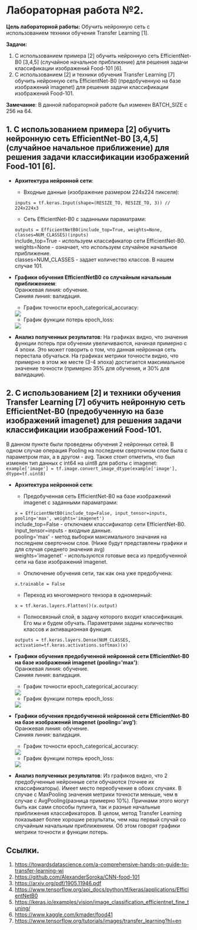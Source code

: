 # Лабораторная работа №2.
**Цель лабораторной работы:**
Обучить нейронную сеть с использованием техники
обучения Transfer Learning [1].

**Задачи:**
1. С использованием примера [2] обучить нейронную сеть EfficientNet-B0 [3,4,5]
(случайное начальное приближение) для решения задачи классификации
изображений Food-101 [6].
2. С использованием [2] и техники обучения Transfer Learning [7] обучить нейронную
сеть EfficientNet-B0 (предобученную на базе изображений imagenet) для решения
задачи классификации изображений Food-101.

**Замечание**: В данной лабораторной работе бьл изменен BATCH_SIZE с 256 на 64.

## 1. С использованием примера [2] обучить нейронную сеть EfficientNet-B0 [3,4,5] (случайное начальное приближение) для решения задачи классификации изображений Food-101 [6].
* **Архитектура нейронной сети**:
  * Входные данные (изображение размером 224x224 пикселя): 
  
  ```inputs = tf.keras.Input(shape=(RESIZE_TO, RESIZE_TO, 3)) // 224x224x3```  
  
  * Сеть EfficientNet-B0 с заданными параматрами: 
  
  ```outputs = EfficientNetB0(include_top=True, weights=None, classes=NUM_CLASSES)(inputs)```  
  include_top=True - используем классификатор сети EfficientNet-B0.  
  weights=None - означает, что используем случайное начальное приближение.  
  classes=NUM_CLASSES - задает количество классов. В нашем случае 101.
  
* **Графики обучения EfficientNetB0 со случайным начальным приближением**:  
   Оранжевая линия: обучение.  
   Синияя линия: валидация.
   * График точности epoch_categorical_accuracy:
   <img src="./graphs/prev_epoch_categorical_accuracy.svg">
   
   * График функции потерь epoch_loss:
   <img src="./graphs/prev_epoch_loss.svg">
 * **Анализ полученных результатов**: На графиках видно, что значения функции потерь при обучении увеличиваются, начиная примерно с 4 эпохи. Это может говорить о том, что данная нейронная сеть перестала обучаться. На графиках метрики точности видно, что примерно в этом же месте (3-4 эпоха) достигается максимальное значение точности (примерно 35% для обучения, и 30% для валидации).
## 2. С использованием [2] и техники обучения Transfer Learning [7] обучить нейронную сеть EfficientNet-B0 (предобученную на базе изображений imagenet) для решения задачи классификации изображений Food-101.
В данном пункте были проведены обучения 2 нейронных сетей. В одном случае операция Pooling на последнем сверточном слое была с параметром max, а в другом - avg. Также стоит отметить, что был изменен тип данных c int64 на uint8 для работы c imagenet:  
```example['image'] = tf.image.convert_image_dtype(example['image'], dtype=tf.uint8)```
* **Архитектура нейронной сети**:    
  
  * Предобученная сеть EfficientNet-B0 на базе изображений imagenet с заданными параматрами: 

  ```x = EfficientNetB0(include_top=False, input_tensor=inputs, pooling='max', weights='imagenet')```  
  include_top=False - отключаем классификатор сети EfficientNet-B0.  
  input_tensor=inputs - входные данные.  
  pooling='max' - метод выборки максимального значания на последнем сверточном слое. (Ниже будут представлены графики и для случая среднего значения avg)  
  weights='imagenet' - используются готовые веса из предобученной сети на базе изображений imagenet.  
  
  * Отключение обучения сети, так как она уже предобучена:  
    
  ```x.trainable = False```  
  
  * Переход из многомерного тензора в одномерный:  
    
  ```x = tf.keras.layers.Flatten()(x.output)```
  
   * Полносвязный слой, в задачу которого входит классификация. Его мы и будем обучать. Параметрами заданы количество классов и активационная функция.
  
  ```outputs = tf.keras.layers.Dense(NUM_CLASSES, activation=tf.keras.activations.softmax)(x)```
  
  
* **Графики обучения предобученной нейронной сети EfficientNet-B0 на базе изображений imagenet (pooling='max')**:  
   Оранжевая линия: обучение.  
   Синияя линия: валидация.
   * График точности epoch_categorical_accuracy:
  <img src="./graphs/after_epoch_categorical_accuracy_maxPool.svg">
  
   * График функции потерь epoch_loss:
   <img src="./graphs/after_epoch_loss_maxPool.svg">
   
* **Графики обучения предобученной нейронной сети EfficientNet-B0 на базе изображений imagenet (pooling='avg')**:  
   Оранжевая линия: обучение.  
   Синияя линия: валидация.
   * График точности epoch_categorical_accuracy:
  <img src="./graphs/after_epoch_categorical_accuracy_avgPool.svg">
  
   * График функции потерь epoch_loss:
   <img src="./graphs/after_epoch_loss_avgPool.svg">
   
* **Анализ полученных результатов**: Из графиков видно, что 2 предобученные нейронные сети обучаются (точнее их классификаторы). Имеет место переобучение в обоих случаях. В случае с MaxPooling значения метрики точности меньше, чем в случае с AvgPooling(разница примерно 10%). Причнами этого могут быть как сами способы пулинга, так и разные начальные приближения классификаторов. В целом, метод Transfer Learning показывает более хорошие результаты, чем наш первый случай со случайным начальным приближением. Об этом говорят графики метрики точности и функции потерь. 
## Ссылки.
1. https://towardsdatascience.com/a-comprehensive-hands-on-guide-to-transfer-learning-wi
2. https://github.com/AlexanderSoroka/CNN-food-101
3. https://arxiv.org/pdf/1905.11946.pdf
4. https://www.tensorflow.org/api_docs/python/tf/keras/applications/EfficientNetB0
5. https://keras.io/examples/vision/image_classification_efficientnet_fine_tuning/
6. https://www.kaggle.com/kmader/food41
7. https://www.tensorflow.org/tutorials/images/transfer_learning?hl=en
